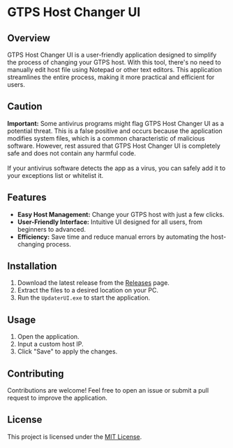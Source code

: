 # GTPS Host Changer UI

## Overview

GTPS Host Changer UI is a user-friendly application designed to simplify the process of changing your GTPS host. With this tool, there's no need to manually edit host file using Notepad or other text editors. This application streamlines the entire process, making it more practical and efficient for users.

## Caution

**Important:** Some antivirus programs might flag GTPS Host Changer UI as a potential threat. This is a false positive and occurs because the application modifies system files, which is a common characteristic of malicious software. However, rest assured that GTPS Host Changer UI is completely safe and does not contain any harmful code.<br>
<br>
If your antivirus software detects the app as a virus, you can safely add it to your exceptions list or whitelist it.

## Features<br>

- **Easy Host Management:** Change your GTPS host with just a few clicks.<br>
- **User-Friendly Interface:** Intuitive UI designed for all users, from beginners to advanced.<br>
- **Efficiency:** Save time and reduce manual errors by automating the host-changing process.

## Installation

1. Download the latest release from the [Releases](https://github.com/brighver/gtpshostchangerui/archive/refs/heads/main.zip) page.<br>
2. Extract the files to a desired location on your PC.<br>
3. Run the `UpdaterUI.exe` to start the application.

## Usage

1. Open the application.<br>
2. Input a custom host IP.<br>
3. Click "Save" to apply the changes.

## Contributing

Contributions are welcome! Feel free to open an issue or submit a pull request to improve the application.

## License

This project is licensed under the [MIT License](LICENSE).
